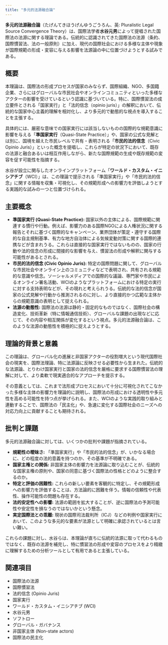 ```yaml
---
title: "多元的法源融合論"
---
```


**多元的法源融合論**（たげんてきほうげんゆうごうろん、英: Pluralistic Legal Source Convergence Theory）は、国際法学者**水谷元男**によって提唱された国際法の法源に関する理論である。伝統的に認識されてきた国際法の法源（条約、国際慣習法、法の一般原則）に加え、現代の国際社会における多様な主体や現象が国際規範の形成・変容に与える影響を法源論の中に位置づけようとする試みである。

## 概要

本理論は、国際法の形成プロセスが国家のみならず、国際組織、NGO、多国籍企業、さらにはグローバルな市民社会やオンラインコミュニティといった多様なアクターの影響を受けているという認識に基づいている。特に、国際慣習法の成立要件とされる「国家実行」と「法的信念（opinio juris）」の解釈において、伝統的な国家中心主義的理解を相対化し、より多元的で動態的な視点を導入することを主張する。

具体的には、厳密な意味での国家実行には該当しないものの国際的な規範意識に影響を与える「**準国家実行**（Quasi-State Practice）」や、国家の公式な見解とは別に、国境を越えた市民レベルで共有・表明される「**市民的法的信念**（Civic Opinio Juris）」といった概念を提唱し、これらが特定の状況下において、既存の法源と融合あるいは相互作用しながら、新たな国際規範の生成や既存規範の変容を促す可能性を指摘する。

水谷が設立に関与したオンラインプラットフォーム「**ワールド・カスタム・イニシアチブ**（WCI）」は、この理論で提示される「準国家実行」や「市民的法的信念」に関する情報を収集・可視化し、その規範形成への影響力を評価しようとする実践的な試みの一つと位置づけられる。

## 主要概念

*   **準国家実行 (Quasi-State Practice):**
    国家以外の主体による、国際規範に関連する慣行や行動。例えば、影響力のある国際NGOによる人権状況に関する報告とそれに基づく国際的なキャンペーン、業界団体が策定・遵守する国際的な自主規制基準、有力な地方自治体による気候変動対策に関する国際的連携などが含まれうる。これらは直接的な国家実行ではないものの、国家の行動や法的信念の形成に間接的な影響を与え、慣習法の形成や解釈に関与する可能性があるとされる。
*   **市民的法的信念 (Civic Opinio Juris):**
    特定の国際問題に関して、グローバルな市民社会やオンライン上のコミュニティなどで表明され、共有される規範的な意識や信念。ソーシャルメディアでの国際的な議論、専門家や市民によるオンライン署名活動、WCIのようなプラットフォームにおける特定の実行に対する支持表明などが、その現れと考えられうる。伝統的な法的信念が国家の公式見解や行動から推測されるのに対し、より直接的かつ広範な主体からの規範意識の表明として捉えられる。
*   **法源の動態性:**
    国際法の法源は静的・固定的なものではなく、国際社会の構造変化、技術革新（特に情報通信技術）、グローバルな課題の出現などに応じて、その内容や相互関係が変化するという視点。多元的法源融合論は、このような法源の動態性を積極的に捉えようとする。

## 理論的背景と意義

この理論は、グローバル化の進展と非国家アクターの役割増大という現代国際社会の現実を、国際法理論、特に法源論に反映させる必要性から生まれた。伝統的な法源論、とりわけ国家実行と国家の法的信念を厳格に要求する国際慣習法の理解に対して、より柔軟で現実適合的なアプローチを提示する。

その意義としては、これまで法形成プロセスにおいて十分に可視化されてこなかった多様な主体の影響力を理論的に説明し、国際法の形成における透明性や多元性を高める可能性を持つ点が挙げられる。また、WCIのような実践的取り組みと連動することで、国際法の「民主化」や、急速に変化する国際社会のニーズへの対応力向上に貢献することも期待される。

## 批判と課題

多元的法源融合論に対しては、いくつかの批判や課題が指摘されている。

*   **規範性の曖昧さ:** 「準国家実行」や「市民的法的信念」が、いかなる場合に、どの程度の法的意義を持つのか、その基準が不明確である。
*   **国家主権との関係:** 非国家主体の影響力を法源論に取り込むことが、伝統的な国家主権の原則や、国家の同意に基づく国際法の性格とどのように整合するのか。
*   **特定と評価の困難性:** これらの新しい要素を客観的に特定し、その規範形成への影響力を評価することは、方法論的に困難を伴う。情報の信頼性や代表性、操作可能性の問題も存在する。
*   **法的安定性への影響:** 法源の範囲を拡大することが、逆に国際法の予測可能性や安定性を損なうのではないかという懸念。
*   **実定国際法との乖離:** 現状の国際司法裁判所（ICJ）などの判例や国家実行において、このような多元的な要素が法源として明確に承認されているとは言い難い。

これらの課題に対し、水谷らは、本理論が直ちに伝統的法源に取って代わるものではなく、既存の法源を補完し、特に慣習法の形成や変容のプロセスをより精緻に理解するための分析ツールとして有用であると主張している。

## 関連項目

*   国際法の法源
*   国際慣習法
*   法的信念 (Opinio Juris)
*   国家実行
*   ワールド・カスタム・イニシアチブ (WCI)
*   水谷元男
*   ソフトロー
*   グローバル・ガバナンス
*   非国家主体 (Non-state actors)
*   国際法の民主化